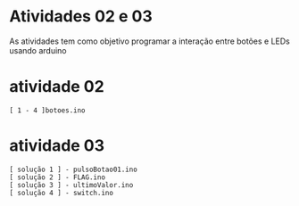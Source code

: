 # Atividades 02 e 03

As atividades tem como objetivo programar a interação entre botões e LEDs usando arduino

# atividade 02
    [ 1 - 4 ]botoes.ino

# atividade 03
    [ solução 1 ] - pulsoBotao01.ino
    [ solução 2 ] - FLAG.ino
    [ solução 3 ] - ultimoValor.ino
    [ solução 4 ] - switch.ino